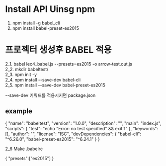 # Install API Uinsg npm
1. npm install -g babel_cli
2. npm install babel-preset-es2015
# 프로젝터 생성후 BABEL 적용
2_1. babel lec4_babel.js --presets=es2015 -o arrow-test.out.js <br>
2_2. mkdir babeltest/<br>
2_3. npm init -y<br>
2_4. npm install --save-dev babel-cli<br>
2_5. npm install --save-dev babel-preset-es2015<br>

--save-dev 키워드를 적용시키면 package.json
## example
{
  "name": "babeltest",
  "version": "1.0.0",
  "description": "",
  "main": "index.js",
  "scripts": {
    "test": "echo \"Error: no test specified\" && exit 1"
  },
  "keywords": [],
  "author": "",
  "license": "ISC",
  "devDependencies": {
    "babel-cli": "^6.26.0",
    "babel-preset-es2015": "^6.24.1"
  }
}



2_6 Make .babelrc

{
"presets":["es2015"]
}
